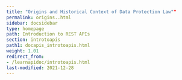 ```yaml
---
title: "Origins and Historical Context of Data Protection Law""
permalink: origins..html
sidebar: docsidebar
type: homepage
path: Introduction to REST APIs
section: introtoapis
path1: docapis_introtoapis.html
weight: 1.01
redirect_from:
- /learnapidoc/introtoapis.html
last-modified: 2021-12-28
---
```

